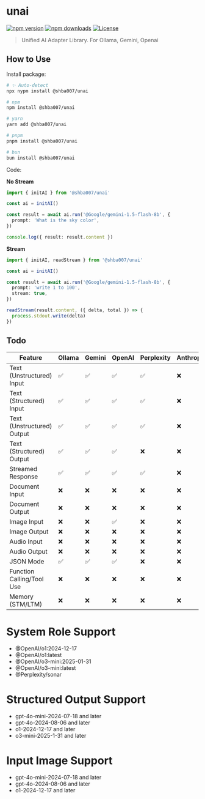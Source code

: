 # unai

[![npm version](https://img.shields.io/npm/v/@shba007/unai?color=blue)](https://npmjs.com/package/@shba007/unai)
[![npm downloads](https://img.shields.io/npm/dm/@shba007/unai?color=blue)](https://npmjs.com/package/@shba007/unai)
[![License](https://img.shields.io/npm/l/@shba007/unai?color=blue)](https://github.com/shba007/unai?tab=MIT-1-ov-file)

> Unified AI Adapter Library. For Ollama, Gemini, Openai

## How to Use

Install package:

```sh
# ✨ Auto-detect
npx nypm install @shba007/unai

# npm
npm install @shba007/unai

# yarn
yarn add @shba007/unai

# pnpm
pnpm install @shba007/unai

# bun
bun install @shba007/unai
```

Code:

**No Stream**

```ts
import { initAI } from '@shba007/unai'

const ai = initAI()

const result = await ai.run('@Google/gemini-1.5-flash-8b', {
  prompt: 'What is the sky color',
})

console.log({ result: result.content })
```

**Stream**

```ts
import { initAI, readStream } from '@shba007/unai'

const ai = initAI()

const result = await ai.run('@Google/gemini-1.5-flash-8b', {
  prompt: 'write 1 to 100',
  stream: true,
})

readStream(result.content, ({ delta, total }) => {
  process.stdout.write(delta)
})
```

## Todo

| **Feature**                | **Ollama** | **Gemini** | **OpenAI** | **Perplexity** | **Anthropic** | **X** | **Groq** |
| -------------------------- | ---------- | ---------- | ---------- | -------------- | ------------- | ----- | -------- |
| Text (Unstructured) Input  | ✅         | ✅         | ✅         | ✅             | ❌            | ✅    | ✅       |
| Text (Structured) Input    | ✅         | ✅         | ✅         | ✅             | ❌            | ✅    | ❌       |
| Text (Unstructured) Output | ✅         | ✅         | ✅         | ✅             | ❌            | ✅    | ❌       |
| Text (Structured) Output   | ✅         | ✅         | ✅         | ❌             | ❌            | ❌    | ❌       |
| Streamed Response          | ✅         | ✅         | ✅         | ✅             | ❌            | ✅    | ❌       |
| Document Input             | ❌         | ❌         | ❌         | ❌             | ❌            | ❌    | ❌       |
| Document Output            | ❌         | ❌         | ❌         | ❌             | ❌            | ❌    | ❌       |
| Image Input                | ❌         | ❌         | ✅         | ❌             | ❌            | ❌    | ❌       |
| Image Output               | ❌         | ❌         | ❌         | ❌             | ❌            | ❌    | ❌       |
| Audio Input                | ❌         | ❌         | ❌         | ❌             | ❌            | ❌    | ❌       |
| Audio Output               | ❌         | ❌         | ❌         | ❌             | ❌            | ❌    | ❌       |
| JSON Mode                  | ✅         | ✅         | ✅         | ❌             | ❌            | ❌    | ❌       |
| Function Calling/Tool Use  | ❌         | ❌         | ❌         | ❌             | ❌            | ❌    | ❌       |
| Memory (STM/LTM)           | ❌         | ❌         | ❌         | ❌             | ❌            | ❌    | ❌       |

# System Role Support

<!-- - @OpenAI/o1-mini:2024-09-12
- @OpenAI/o1-mini:latest
- @OpenAI/o1-preview:2024-09-12
- @OpenAI/o1-preview:latest -->

- @OpenAI/o1:2024-12-17
- @OpenAI/o1:latest
- @OpenAI/o3-mini:2025-01-31
- @OpenAI/o3-mini:latest
- @Perplexity/sonar

# Structured Output Support

- gpt-4o-mini-2024-07-18 and later
- gpt-4o-2024-08-06 and later
- o1-2024-12-17 and later
- o3-mini-2025-1-31 and later

# Input Image Support

- gpt-4o-mini-2024-07-18 and later
- gpt-4o-2024-08-06 and later
- o1-2024-12-17 and later
